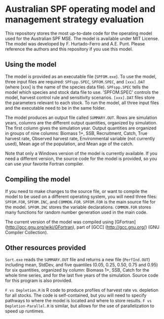 Australian SPF operating model and management strategy evaluation
==========================================================================================

This repository stores the most up-to-date code for the operating model used for the Australian SPF MSE. The model is available under MIT License. The model was developed by F. Hurtado-Ferro and A.E. Punt. Please reference the authors and this repository if you use this model.

Using the model
-----------------
The model is provided as an executable file (`SPFOM.exe`). To use the model, three input files are required: `SPFspp.SPEC`, `SPFOM.SPEC`, and `[xxx].DAT` (where [xxx] is the name of the species data file). `SPFspp.SPEC` tells the model which species and stock data file to use. 'SPFOM.SPEC' controls the model, harvest control rule and sensitivity scenarios. `[xxx].DAT` files store the parameters relevant to each stock. To run the model, all three input files and the executable need to be in the same folder.

The model produces an output file called `SUMMARY.OUT`. Rows are simulation years, columns are the different output quantities, organized by simulation. The first column gives the simulation year. Output quantities are organized in groups of nine columns: Biomass 1+, SSB, Recruitment, Catch, True harvest rate, Observed harvest rate, Environmental variable (not currently used), Mean age of the population, and Mean age of the catch. 

Note that only a Windows version of the model is currently available. If you need a different version, the source code for the model is provided, so you can use your favorite Fortran compiler. 

Compiling the model
---------------------
If you need to make changes to the source file, or want to compile the model to be used on a different operating system, you will need three files: `SPFOM.FOR`, `SPFOM.INC`, and `COMMON.FOR`. `SPFOM.FOR` is the main source file for the model. `SPFOM.INC` stores the variable declarations. `COMMON.FOR` stores many functions for random number generation used in the main code. 

The current version of the model was compiled using [GFortran] (http://gcc.gnu.org/wiki/GFortran), part of [GCC] (http://gcc.gnu.org/) (GNU Compiler Collection).

Other resources provided
--------------------------
`Sort.exe` reads the `SUMMARY.OUT` file and returns a new file (`PerfInd.OUT`) including mean, StdDev, and five quantiles (0.05, 0.25, 0.50, 0.75 and 0.95) for six quantities, organized by column: Biomass 1+, SSB, Catch for the whole time series, and for the last five years of the simulation. Source code for this program is also provided.

`F vs Depletion.R` is R code to produce profiles of harvest rate vs. depletion for all stocks. The code is self-contained, but you will need to specify pathways to where the model is located and where to store results. `F vs Depletion-Parallel.R` is similar, but allows for the use of parallelization to speed up runtimes. 
